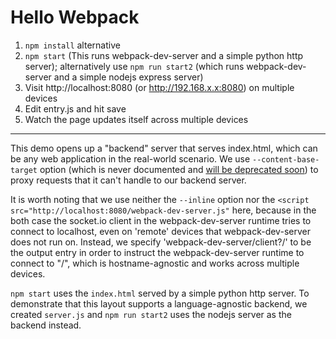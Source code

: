 Hello Webpack
========================

1. `npm install`  alternative
2. `npm start` (This runs webpack-dev-server and a simple python http server); alternatively use `npm run start2` (which runs webpack-dev-server and a simple nodejs express server)
3. Visit http://localhost:8080 (or http://192.168.x.x:8080) on multiple devices
4. Edit entry.js and hit save
5. Watch the page updates itself across multiple devices

---

This demo opens up a "backend" server that serves index.html, which can be any web application in the real-world scenario. We use `--content-base-target` option (which is never documented and [will be deprecated soon](https://github.com/webpack/webpack-dev-server/pull/127)) to proxy requests that it can't handle to our backend server.

It is worth noting that we use neither the `--inline` option nor the `<script src="http://localhost:8080/webpack-dev-server.js"` here, because in the both case the socket.io client in the webpack-dev-server runtime tries to connect to localhost, even on 'remote' devices that webpack-dev-server does not run on. Instead, we specify 'webpack-dev-server/client?/' to be the output entry in order to instruct the webpack-dev-server runtime to connect to "/", which is hostname-agnostic and works across multiple devices.

`npm start` uses the `index.html` served by a simple python http server. To demonstrate that this layout supports a language-agnostic backend, we created `server.js` and `npm run start2` uses the nodejs server as the backend instead.

